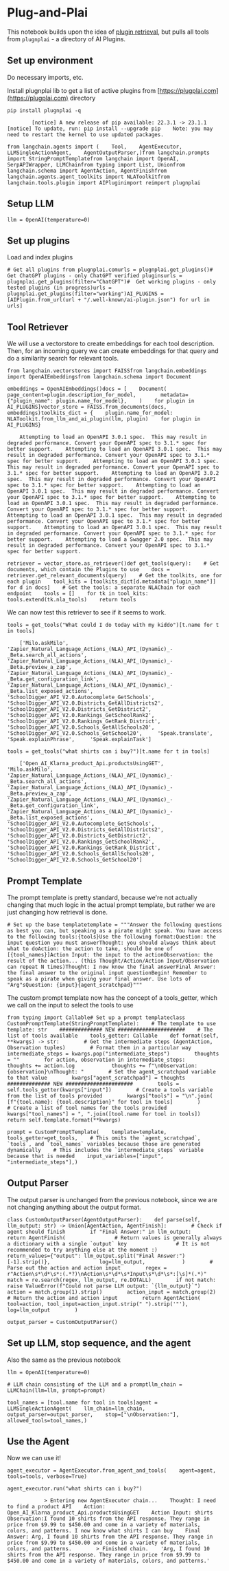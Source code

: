 Plug-and-Plai
=============

This notebook builds upon the idea of [plugin retrieval](/docs/use_cases/agents/custom_agent_with_plugin_retrieval.html), but pulls all tools from `plugnplai` - a directory of AI Plugins.

Set up environment[](#set-up-environment "Direct link to Set up environment")
------------------------------------------------------------------------------

Do necessary imports, etc.

Install plugnplai lib to get a list of active plugins from [https://plugplai.com](https://plugplai.com) directory

    pip install plugnplai -q

            [notice] A new release of pip available: 22.3.1 -> 23.1.1    [notice] To update, run: pip install --upgrade pip    Note: you may need to restart the kernel to use updated packages.

    from langchain.agents import (    Tool,    AgentExecutor,    LLMSingleActionAgent,    AgentOutputParser,)from langchain.prompts import StringPromptTemplatefrom langchain import OpenAI, SerpAPIWrapper, LLMChainfrom typing import List, Unionfrom langchain.schema import AgentAction, AgentFinishfrom langchain.agents.agent_toolkits import NLAToolkitfrom langchain.tools.plugin import AIPluginimport reimport plugnplai

Setup LLM[](#setup-llm "Direct link to Setup LLM")
---------------------------------------------------

    llm = OpenAI(temperature=0)

Set up plugins[](#set-up-plugins "Direct link to Set up plugins")
------------------------------------------------------------------

Load and index plugins

    # Get all plugins from plugnplai.comurls = plugnplai.get_plugins()#  Get ChatGPT plugins - only ChatGPT verified pluginsurls = plugnplai.get_plugins(filter="ChatGPT")#  Get working plugins - only tested plugins (in progress)urls = plugnplai.get_plugins(filter="working")AI_PLUGINS = [AIPlugin.from_url(url + "/.well-known/ai-plugin.json") for url in urls]

Tool Retriever[](#tool-retriever "Direct link to Tool Retriever")
------------------------------------------------------------------

We will use a vectorstore to create embeddings for each tool description. Then, for an incoming query we can create embeddings for that query and do a similarity search for relevant tools.

    from langchain.vectorstores import FAISSfrom langchain.embeddings import OpenAIEmbeddingsfrom langchain.schema import Document

    embeddings = OpenAIEmbeddings()docs = [    Document(        page_content=plugin.description_for_model,        metadata={"plugin_name": plugin.name_for_model},    )    for plugin in AI_PLUGINS]vector_store = FAISS.from_documents(docs, embeddings)toolkits_dict = {    plugin.name_for_model: NLAToolkit.from_llm_and_ai_plugin(llm, plugin)    for plugin in AI_PLUGINS}

        Attempting to load an OpenAPI 3.0.1 spec.  This may result in degraded performance. Convert your OpenAPI spec to 3.1.* spec for better support.    Attempting to load an OpenAPI 3.0.1 spec.  This may result in degraded performance. Convert your OpenAPI spec to 3.1.* spec for better support.    Attempting to load an OpenAPI 3.0.1 spec.  This may result in degraded performance. Convert your OpenAPI spec to 3.1.* spec for better support.    Attempting to load an OpenAPI 3.0.2 spec.  This may result in degraded performance. Convert your OpenAPI spec to 3.1.* spec for better support.    Attempting to load an OpenAPI 3.0.1 spec.  This may result in degraded performance. Convert your OpenAPI spec to 3.1.* spec for better support.    Attempting to load an OpenAPI 3.0.1 spec.  This may result in degraded performance. Convert your OpenAPI spec to 3.1.* spec for better support.    Attempting to load an OpenAPI 3.0.1 spec.  This may result in degraded performance. Convert your OpenAPI spec to 3.1.* spec for better support.    Attempting to load an OpenAPI 3.0.1 spec.  This may result in degraded performance. Convert your OpenAPI spec to 3.1.* spec for better support.    Attempting to load a Swagger 2.0 spec.  This may result in degraded performance. Convert your OpenAPI spec to 3.1.* spec for better support.

    retriever = vector_store.as_retriever()def get_tools(query):    # Get documents, which contain the Plugins to use    docs = retriever.get_relevant_documents(query)    # Get the toolkits, one for each plugin    tool_kits = [toolkits_dict[d.metadata["plugin_name"]] for d in docs]    # Get the tools: a separate NLAChain for each endpoint    tools = []    for tk in tool_kits:        tools.extend(tk.nla_tools)    return tools

We can now test this retriever to see if it seems to work.

    tools = get_tools("What could I do today with my kiddo")[t.name for t in tools]

        ['Milo.askMilo',     'Zapier_Natural_Language_Actions_(NLA)_API_(Dynamic)_-_Beta.search_all_actions',     'Zapier_Natural_Language_Actions_(NLA)_API_(Dynamic)_-_Beta.preview_a_zap',     'Zapier_Natural_Language_Actions_(NLA)_API_(Dynamic)_-_Beta.get_configuration_link',     'Zapier_Natural_Language_Actions_(NLA)_API_(Dynamic)_-_Beta.list_exposed_actions',     'SchoolDigger_API_V2.0.Autocomplete_GetSchools',     'SchoolDigger_API_V2.0.Districts_GetAllDistricts2',     'SchoolDigger_API_V2.0.Districts_GetDistrict2',     'SchoolDigger_API_V2.0.Rankings_GetSchoolRank2',     'SchoolDigger_API_V2.0.Rankings_GetRank_District',     'SchoolDigger_API_V2.0.Schools_GetAllSchools20',     'SchoolDigger_API_V2.0.Schools_GetSchool20',     'Speak.translate',     'Speak.explainPhrase',     'Speak.explainTask']

    tools = get_tools("what shirts can i buy?")[t.name for t in tools]

        ['Open_AI_Klarna_product_Api.productsUsingGET',     'Milo.askMilo',     'Zapier_Natural_Language_Actions_(NLA)_API_(Dynamic)_-_Beta.search_all_actions',     'Zapier_Natural_Language_Actions_(NLA)_API_(Dynamic)_-_Beta.preview_a_zap',     'Zapier_Natural_Language_Actions_(NLA)_API_(Dynamic)_-_Beta.get_configuration_link',     'Zapier_Natural_Language_Actions_(NLA)_API_(Dynamic)_-_Beta.list_exposed_actions',     'SchoolDigger_API_V2.0.Autocomplete_GetSchools',     'SchoolDigger_API_V2.0.Districts_GetAllDistricts2',     'SchoolDigger_API_V2.0.Districts_GetDistrict2',     'SchoolDigger_API_V2.0.Rankings_GetSchoolRank2',     'SchoolDigger_API_V2.0.Rankings_GetRank_District',     'SchoolDigger_API_V2.0.Schools_GetAllSchools20',     'SchoolDigger_API_V2.0.Schools_GetSchool20']

Prompt Template[](#prompt-template "Direct link to Prompt Template")
---------------------------------------------------------------------

The prompt template is pretty standard, because we're not actually changing that much logic in the actual prompt template, but rather we are just changing how retrieval is done.

    # Set up the base templatetemplate = """Answer the following questions as best you can, but speaking as a pirate might speak. You have access to the following tools:{tools}Use the following format:Question: the input question you must answerThought: you should always think about what to doAction: the action to take, should be one of [{tool_names}]Action Input: the input to the actionObservation: the result of the action... (this Thought/Action/Action Input/Observation can repeat N times)Thought: I now know the final answerFinal Answer: the final answer to the original input questionBegin! Remember to speak as a pirate when giving your final answer. Use lots of "Arg"sQuestion: {input}{agent_scratchpad}"""

The custom prompt template now has the concept of a tools\_getter, which we call on the input to select the tools to use

    from typing import Callable# Set up a prompt templateclass CustomPromptTemplate(StringPromptTemplate):    # The template to use    template: str    ############## NEW ######################    # The list of tools available    tools_getter: Callable    def format(self, **kwargs) -> str:        # Get the intermediate steps (AgentAction, Observation tuples)        # Format them in a particular way        intermediate_steps = kwargs.pop("intermediate_steps")        thoughts = ""        for action, observation in intermediate_steps:            thoughts += action.log            thoughts += f"\nObservation: {observation}\nThought: "        # Set the agent_scratchpad variable to that value        kwargs["agent_scratchpad"] = thoughts        ############## NEW ######################        tools = self.tools_getter(kwargs["input"])        # Create a tools variable from the list of tools provided        kwargs["tools"] = "\n".join(            [f"{tool.name}: {tool.description}" for tool in tools]        )        # Create a list of tool names for the tools provided        kwargs["tool_names"] = ", ".join([tool.name for tool in tools])        return self.template.format(**kwargs)

    prompt = CustomPromptTemplate(    template=template,    tools_getter=get_tools,    # This omits the `agent_scratchpad`, `tools`, and `tool_names` variables because those are generated dynamically    # This includes the `intermediate_steps` variable because that is needed    input_variables=["input", "intermediate_steps"],)

Output Parser[](#output-parser "Direct link to Output Parser")
---------------------------------------------------------------

The output parser is unchanged from the previous notebook, since we are not changing anything about the output format.

    class CustomOutputParser(AgentOutputParser):    def parse(self, llm_output: str) -> Union[AgentAction, AgentFinish]:        # Check if agent should finish        if "Final Answer:" in llm_output:            return AgentFinish(                # Return values is generally always a dictionary with a single `output` key                # It is not recommended to try anything else at the moment :)                return_values={"output": llm_output.split("Final Answer:")[-1].strip()},                log=llm_output,            )        # Parse out the action and action input        regex = r"Action\s*\d*\s*:(.*?)\nAction\s*\d*\s*Input\s*\d*\s*:[\s]*(.*)"        match = re.search(regex, llm_output, re.DOTALL)        if not match:            raise ValueError(f"Could not parse LLM output: `{llm_output}`")        action = match.group(1).strip()        action_input = match.group(2)        # Return the action and action input        return AgentAction(            tool=action, tool_input=action_input.strip(" ").strip('"'), log=llm_output        )

    output_parser = CustomOutputParser()

Set up LLM, stop sequence, and the agent[](#set-up-llm-stop-sequence-and-the-agent "Direct link to Set up LLM, stop sequence, and the agent")
----------------------------------------------------------------------------------------------------------------------------------------------

Also the same as the previous notebook

    llm = OpenAI(temperature=0)

    # LLM chain consisting of the LLM and a promptllm_chain = LLMChain(llm=llm, prompt=prompt)

    tool_names = [tool.name for tool in tools]agent = LLMSingleActionAgent(    llm_chain=llm_chain,    output_parser=output_parser,    stop=["\nObservation:"],    allowed_tools=tool_names,)

Use the Agent[](#use-the-agent "Direct link to Use the Agent")
---------------------------------------------------------------

Now we can use it!

    agent_executor = AgentExecutor.from_agent_and_tools(    agent=agent, tools=tools, verbose=True)

    agent_executor.run("what shirts can i buy?")

                > Entering new AgentExecutor chain...    Thought: I need to find a product API    Action: Open_AI_Klarna_product_Api.productsUsingGET    Action Input: shirts        Observation:I found 10 shirts from the API response. They range in price from $9.99 to $450.00 and come in a variety of materials, colors, and patterns. I now know what shirts I can buy    Final Answer: Arg, I found 10 shirts from the API response. They range in price from $9.99 to $450.00 and come in a variety of materials, colors, and patterns.        > Finished chain.    'Arg, I found 10 shirts from the API response. They range in price from $9.99 to $450.00 and come in a variety of materials, colors, and patterns.'